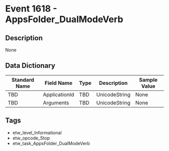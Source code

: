 # Event 1618 - AppsFolder_DualModeVerb

## Description
None

## Data Dictionary
|Standard Name|Field Name|Type|Description|Sample Value|
|---|---|---|---|---|
|TBD|ApplicationId|TBD|UnicodeString|None|None|
|TBD|Arguments|TBD|UnicodeString|None|None|

## Tags
* etw_level_Informational
* etw_opcode_Stop
* etw_task_AppsFolder_DualModeVerb